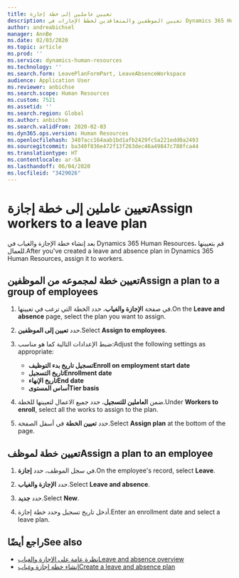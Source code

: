```yaml
---
title: تعيين عاملين إلى خطة إجازة
description: تعيين الموظفين والمتعاقدين لخطط الإجازات في Dynamics 365 Human Resources.
author: andreabichsel
manager: AnnBe
ms.date: 02/03/2020
ms.topic: article
ms.prod: ''
ms.service: dynamics-human-resources
ms.technology: ''
ms.search.form: LeavePlanFormPart, LeaveAbsenceWorkspace
audience: Application User
ms.reviewer: anbichse
ms.search.scope: Human Resources
ms.custom: 7521
ms.assetid: ''
ms.search.region: Global
ms.author: anbichse
ms.search.validFrom: 2020-02-03
ms.dyn365.ops.version: Human Resources
ms.openlocfilehash: 3407acc164aab1bd1afb2429fc5a221edd0a2493
ms.sourcegitcommit: ba340f836e472f13f263dec46a49847c788fca44
ms.translationtype: HT
ms.contentlocale: ar-SA
ms.lasthandoff: 06/04/2020
ms.locfileid: "3429026"
---
```

# <a name="assign-workers-to-a-leave-plan"></a><span data-ttu-id="cf56d-103">تعيين عاملين إلى خطة إجازة</span><span class="sxs-lookup"><span data-stu-id="cf56d-103">Assign workers to a leave plan</span></span>

<span data-ttu-id="cf56d-104">بعد إنشاء خطة الإجازة والغياب في Dynamics 365 Human Resources، قم بتعيينها للعمال.</span><span class="sxs-lookup"><span data-stu-id="cf56d-104">After you've created a leave and absence plan in Dynamics 365 Human Resources, assign it to workers.</span></span>

## <a name="assign-a-plan-to-a-group-of-employees"></a><span data-ttu-id="cf56d-105">تعيين خطة لمجموعه من الموظفين</span><span class="sxs-lookup"><span data-stu-id="cf56d-105">Assign a plan to a group of employees</span></span>

1. <span data-ttu-id="cf56d-106">في صفحة **الإجازة والغياب**، حدد الخطة التي ترغب في تعيينها.</span><span class="sxs-lookup"><span data-stu-id="cf56d-106">On the **Leave and absence** page, select the plan you want to assign.</span></span>

2. <span data-ttu-id="cf56d-107">حدد **تعيين إلى الموظفين**.</span><span class="sxs-lookup"><span data-stu-id="cf56d-107">Select **Assign to employees**.</span></span>

3. <span data-ttu-id="cf56d-108">ضبط الإعدادات التالية كما هو مناسب:</span><span class="sxs-lookup"><span data-stu-id="cf56d-108">Adjust the following settings as appropriate:</span></span>

   - <span data-ttu-id="cf56d-109">**تسجيل تاريخ بدء التوظيف**</span><span class="sxs-lookup"><span data-stu-id="cf56d-109">**Enroll on employment start date**</span></span>
   - <span data-ttu-id="cf56d-110">**تاريخ التسجيل**</span><span class="sxs-lookup"><span data-stu-id="cf56d-110">**Enrollment date**</span></span>
   - <span data-ttu-id="cf56d-111">**تاريخ الإنهاء**</span><span class="sxs-lookup"><span data-stu-id="cf56d-111">**End date**</span></span>
   - <span data-ttu-id="cf56d-112">**أساس المستوى**</span><span class="sxs-lookup"><span data-stu-id="cf56d-112">**Tier basis**</span></span>

4. <span data-ttu-id="cf56d-113">ضمن **العاملين للتسجيل**، حدد جميع الاعمال لتعيينها للخطة.</span><span class="sxs-lookup"><span data-stu-id="cf56d-113">Under **Workers to enroll**, select all the works to assign to the plan.</span></span>

5. <span data-ttu-id="cf56d-114">حدد **تعيين الخطة** في أسفل الصفحة.</span><span class="sxs-lookup"><span data-stu-id="cf56d-114">Select **Assign plan** at the bottom of the page.</span></span>

## <a name="assign-a-plan-to-an-employee"></a><span data-ttu-id="cf56d-115">تعيين خطة لموظف</span><span class="sxs-lookup"><span data-stu-id="cf56d-115">Assign a plan to an employee</span></span>

1. <span data-ttu-id="cf56d-116">في سجل الموظف، حدد **إجازة**.</span><span class="sxs-lookup"><span data-stu-id="cf56d-116">On the employee's record, select **Leave**.</span></span>

2. <span data-ttu-id="cf56d-117">حدد **الإجازة والغياب**.</span><span class="sxs-lookup"><span data-stu-id="cf56d-117">Select **Leave and absence**.</span></span>

3. <span data-ttu-id="cf56d-118">حدد **جديد**.</span><span class="sxs-lookup"><span data-stu-id="cf56d-118">Select **New**.</span></span>

4. <span data-ttu-id="cf56d-119">أدخل تاريخ تسجيل وحدد خطة إجازة.</span><span class="sxs-lookup"><span data-stu-id="cf56d-119">Enter an enrollment date and select a leave plan.</span></span>

## <a name="see-also"></a><span data-ttu-id="cf56d-120">راجع أيضًا</span><span class="sxs-lookup"><span data-stu-id="cf56d-120">See also</span></span>

- [<span data-ttu-id="cf56d-121">نظرة عامة على الإجازة والغياب</span><span class="sxs-lookup"><span data-stu-id="cf56d-121">Leave and absence overview</span></span>](hr-leave-and-absence-overview.md)
- [<span data-ttu-id="cf56d-122">إنشاء خطة إجازة وغياب</span><span class="sxs-lookup"><span data-stu-id="cf56d-122">Create a leave and absence plan</span></span>](hr-leave-and-absence-plans.md)